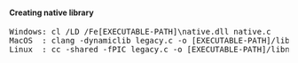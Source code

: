 <h4>Creating native library</h4>

<pre>
Windows: cl /LD /Fe[EXECUTABLE-PATH]\native.dll native.c
MacOS  : clang -dynamiclib legacy.c -o [EXECUTABLE-PATH]/libnative.dylib
Linux  : cc -shared -fPIC legacy.c -o [EXECUTABLE-PATH]/libnative.so
</pre>